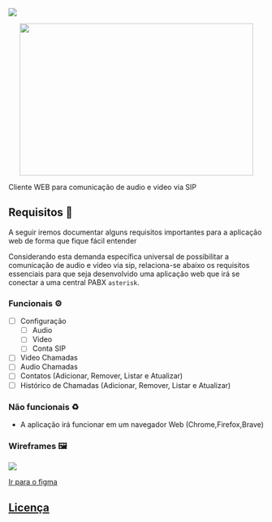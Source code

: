 ![](https://img.shields.io/badge/Status-InDevelopment-gree)


<p align="center" style="display: flex; flex-direction: row; align-content: center; justify-content: center; ">
<img width="460" height="300"  src="https://raw.githubusercontent.com/jadson179/webrtc-phone/main/images/logo@335x58.svg">
</p>

Cliente WEB para comunicação de audio e video via SIP

## Requisitos 📜

A seguir iremos documentar alguns requisitos importantes para a aplicação web de forma que fique fácil entender

Considerando esta demanda específica universal de possibilitar a comunicação de audio e vídeo via sip, relaciona-se abaixo os requisitos essenciais para que seja desenvolvido uma aplicação web que irá se conectar a uma central PABX `asterisk`.

### Funcionais ⚙️

- [ ] Configuração
  - [ ] Audio
  - [ ] Video
  - [ ] Conta SIP
- [ ] Video Chamadas
- [ ] Audio Chamadas
- [ ] Contatos (Adicionar, Remover, Listar e Atualizar)
- [ ] Histórico de Chamadas (Adicionar, Remover, Listar e Atualizar)

### Não funcionais ♻️

- A aplicação irá funcionar em um navegador Web (Chrome,Firefox,Brave)

### Wireframes 🖼

![](https://raw.githubusercontent.com/jadson179/webrtc-phone/main/images/PageInicial.svg)

[Ir para o figma](https://www.figma.com/file/J0uFDBrIgTQNkp8ibzBch4/WebRTC-Phone?node-id=0%3A1)

## [Licença](LICENSE)